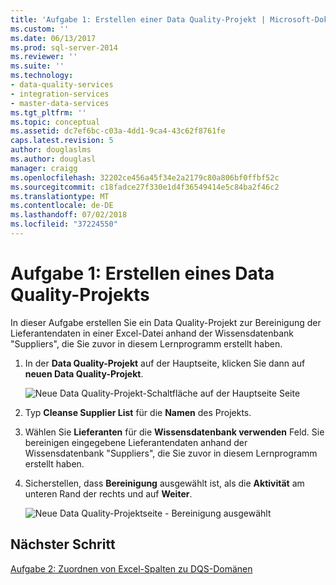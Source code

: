 ```yaml
---
title: 'Aufgabe 1: Erstellen einer Data Quality-Projekt | Microsoft-Dokumentation'
ms.custom: ''
ms.date: 06/13/2017
ms.prod: sql-server-2014
ms.reviewer: ''
ms.suite: ''
ms.technology:
- data-quality-services
- integration-services
- master-data-services
ms.tgt_pltfrm: ''
ms.topic: conceptual
ms.assetid: dc7ef6bc-c03a-4dd1-9ca4-43c62f8761fe
caps.latest.revision: 5
author: douglaslms
ms.author: douglasl
manager: craigg
ms.openlocfilehash: 32202ce456a45f34e2a2179c80a806bf0ffbf52c
ms.sourcegitcommit: c18fadce27f330e1d4f36549414e5c84ba2f46c2
ms.translationtype: MT
ms.contentlocale: de-DE
ms.lasthandoff: 07/02/2018
ms.locfileid: "37224550"
---
```

# <a name="task-1-creating-a-data-quality-project"></a>Aufgabe 1: Erstellen eines Data Quality-Projekts
  In dieser Aufgabe erstellen Sie ein Data Quality-Projekt zur Bereinigung der Lieferantendaten in einer Excel-Datei anhand der Wissensdatenbank "Suppliers", die Sie zuvor in diesem Lernprogramm erstellt haben.  
  
1.  In der **Data Quality-Projekt** auf der Hauptseite, klicken Sie dann auf **neuen Data Quality-Projekt**.  
  
     ![Neue Data Quality-Projekt-Schaltfläche auf der Hauptseite Seite](../../2014/tutorials/media/et-creatingadataqualityproject-01.jpg "neue Data Quality-Projekt-Schaltfläche auf der Hauptseite Seite")  
  
2.  Typ **Cleanse Supplier List** für die **Namen** des Projekts.  
  
3.  Wählen Sie **Lieferanten** für die **Wissensdatenbank verwenden** Feld. Sie bereinigen eingegebene Lieferantendaten anhand der Wissensdatenbank "Suppliers", die Sie zuvor in diesem Lernprogramm erstellt haben.  
  
4.  Sicherstellen, dass **Bereinigung** ausgewählt ist, als die **Aktivität** am unteren Rand der rechts und auf **Weiter**.  
  
     ![Neue Data Quality-Projektseite - Bereinigung ausgewählt](../../2014/tutorials/media/et-creatingadataqualityproject-02.jpg "neuen Data Quality-Projektseite - Bereinigung ausgewählt")  
  
## <a name="next-step"></a>Nächster Schritt  
 [Aufgabe 2: Zuordnen von Excel-Spalten zu DQS-Domänen](../../2014/tutorials/task-2-mapping-excel-columns-to-dqs-domains.md)  
  
  
